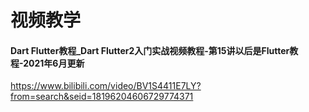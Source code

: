 # 视频教学

#### Dart Flutter教程_Dart Flutter2入门实战视频教程-第15讲以后是Flutter教程-2021年6月更新

https://www.bilibili.com/video/BV1S4411E7LY?from=search&seid=18196204606729774371


